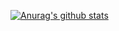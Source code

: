 [![Anurag's github stats](https://github-readme-stats.vercel.app/api?username=deivealtoe)](https://github.com/anuraghazra/github-readme-stats)
